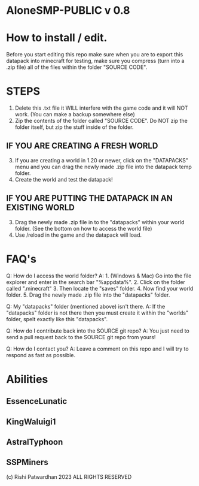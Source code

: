 # AloneSMP-PUBLIC v 0.8

# How to install / edit.

Before you start editing this repo make sure when you are to export 
this datapack into minecraft for testing,
make sure you compress (turn into a .zip file)
all of the files within the folder "SOURCE CODE".

# STEPS

1. Delete this .txt file it WILL interfere with the game code and it will NOT work. (You can make a backup somewhere else)
2. Zip the contents of the folder called "SOURCE CODE". Do NOT zip the folder itself, but zip the stuff inside of the folder.

## IF YOU ARE CREATING A FRESH WORLD

3. If you are creating a world in 1.20 or newer, click on the "DATAPACKS" menu and you can drag the newly made .zip file into the datapack temp folder.
4. Create the world and test the datapack!

## IF YOU ARE PUTTING THE DATAPACK IN AN EXISTING WORLD

3. Drag the newly made .zip file in to the "datapacks" within your world folder. (See the bottom on how to access the world file)
4. Use /reload in the game and the datapack will load.

# FAQ's

Q: How do I access the world folder?
A: 1. (Windows & Mac) Go into the file explorer and enter in the search bar "%appdata%". 
2. Click on the folder called ".minecraft" 
3. Then locate the "saves" folder.
4. Now find your world folder. 
5. Drag the newly made .zip file into the "datapacks" folder. 

Q: My "datapacks" folder (mentioned above) isn't there.
A: If the "datapacks" folder is not there then you must create it within the "worlds" folder, spelt exactly like this "datapacks".

Q: How do I contribute back into the SOURCE git repo?
A: You just need to send a pull request back to the SOURCE git repo from yours!

Q: How do I contact you?
A: Leave a comment on this repo and I will try to respond as fast as possible.

# Abilities

## EssenceLunatic


## KingWaluigi1


## AstralTyphoon


## SSPMiners


(c) Rishi Patwardhan 2023 ALL RIGHTS RESERVED 
